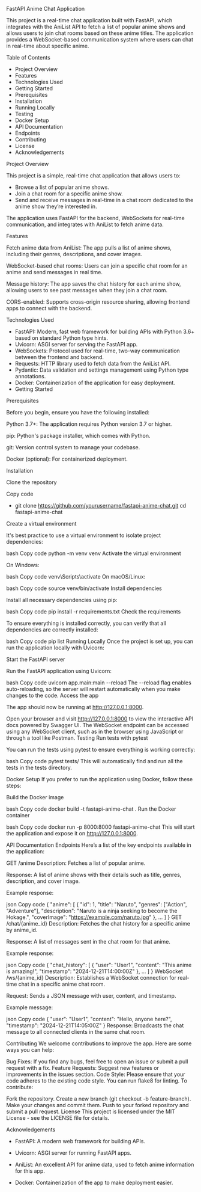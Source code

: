 FastAPI Anime Chat Application

This project is a real-time chat application built with FastAPI, which integrates with the AniList API to fetch a list of popular anime shows and allows users to join chat rooms based on these anime titles. The application provides a WebSocket-based communication system where users can chat in real-time about specific anime.

Table of Contents
- Project Overview
- Features
- Technologies Used
- Getting Started
- Prerequisites
- Installation
- Running Locally
- Testing
- Docker Setup
- API Documentation
- Endpoints
- Contributing
- License
- Acknowledgements


Project Overview

This project is a simple, real-time chat application that allows users to:

- Browse a list of popular anime shows.
- Join a chat room for a specific anime show.
- Send and receive messages in real-time in a chat room dedicated to the anime show they’re interested in.

The application uses FastAPI for the backend, WebSockets for real-time communication, and integrates with AniList to fetch anime data.

Features

Fetch anime data from AniList: The app pulls a list of anime shows, including their genres, descriptions, and cover images.

WebSocket-based chat rooms: Users can join a specific chat room for an anime and send messages in real time.

Message history: The app saves the chat history for each anime show, allowing users to see past messages when they join a chat room.

CORS-enabled: Supports cross-origin resource sharing, allowing frontend apps to connect with the backend.

Technologies Used
- FastAPI: Modern, fast web framework for building APIs with Python 3.6+ based on standard Python type hints.
- Uvicorn: ASGI server for serving the FastAPI app.
- WebSockets: Protocol used for real-time, two-way communication between the frontend and backend.
- Requests: HTTP library used to fetch data from the AniList API.
- Pydantic: Data validation and settings management using Python type annotations.
- Docker: Containerization of the application for easy deployment.
- Getting Started

Prerequisites

Before you begin, ensure you have the following installed:

Python 3.7+: The application requires Python version 3.7 or higher.

pip: Python's package installer, which comes with Python.

git: Version control system to manage your codebase.

Docker (optional): For containerized deployment.

Installation

Clone the repository

Copy code
- git clone https://github.com/yourusername/fastapi-anime-chat.git
cd fastapi-anime-chat

Create a virtual environment

It's best practice to use a virtual environment to isolate project dependencies:

bash
Copy code
python -m venv venv
Activate the virtual environment

On Windows:

bash
Copy code
venv\Scripts\activate
On macOS/Linux:

bash
Copy code
source venv/bin/activate
Install dependencies

Install all necessary dependencies using pip:

bash
Copy code
pip install -r requirements.txt
Check the requirements

To ensure everything is installed correctly, you can verify that all dependencies are correctly installed:

bash
Copy code
pip list
Running Locally
Once the project is set up, you can run the application locally with Uvicorn:

Start the FastAPI server

Run the FastAPI application using Uvicorn:

bash
Copy code
uvicorn app.main:main --reload
The --reload flag enables auto-reloading, so the server will restart automatically when you make changes to the code.
Access the app

The app should now be running at http://127.0.0.1:8000.

Open your browser and visit http://127.0.0.1:8000 to view the interactive API docs powered by Swagger UI.
The WebSocket endpoint can be accessed using any WebSocket client, such as in the browser using JavaScript or through a tool like Postman.
Testing
Run tests with pytest

You can run the tests using pytest to ensure everything is working correctly:

bash
Copy code
pytest tests/
This will automatically find and run all the tests in the tests directory.

Docker Setup
If you prefer to run the application using Docker, follow these steps:

Build the Docker image

bash
Copy code
docker build -t fastapi-anime-chat .
Run the Docker container

bash
Copy code
docker run -p 8000:8000 fastapi-anime-chat
This will start the application and expose it on http://127.0.0.1:8000.

API Documentation
Endpoints
Here’s a list of the key endpoints available in the application:

GET /anime
Description: Fetches a list of popular anime.

Response: A list of anime shows with their details such as title, genres, description, and cover image.

Example response:

json
Copy code
{
  "anime": [
    {
      "id": 1,
      "title": "Naruto",
      "genres": ["Action", "Adventure"],
      "description": "Naruto is a ninja seeking to become the Hokage.",
      "coverImage": "https://example.com/naruto.jpg"
    },
    ...
  ]
}
GET /chat/{anime_id}
Description: Fetches the chat history for a specific anime by anime_id.

Response: A list of messages sent in the chat room for that anime.

Example response:

json
Copy code
{
  "chat_history": [
    {
      "user": "User1",
      "content": "This anime is amazing!",
      "timestamp": "2024-12-21T14:00:00Z"
    },
    ...
  ]
}
WebSocket /ws/{anime_id}
Description: Establishes a WebSocket connection for real-time chat in a specific anime chat room.

Request: Sends a JSON message with user, content, and timestamp.

Example message:

json
Copy code
{
  "user": "User1",
  "content": "Hello, anyone here?",
  "timestamp": "2024-12-21T14:05:00Z"
}
Response: Broadcasts the chat message to all connected clients in the same chat room.

Contributing
We welcome contributions to improve the app. Here are some ways you can help:

Bug Fixes: If you find any bugs, feel free to open an issue or submit a pull request with a fix.
Feature Requests: Suggest new features or improvements in the issues section.
Code Style: Please ensure that your code adheres to the existing code style. You can run flake8 for linting.
To contribute:

Fork the repository.
Create a new branch (git checkout -b feature-branch).
Make your changes and commit them.
Push to your forked repository and submit a pull request.
License
This project is licensed under the MIT License - see the LICENSE file for details.

Acknowledgements

- FastAPI: A modern web framework for building APIs.

- Uvicorn: ASGI server for running FastAPI apps.

- AniList: An excellent API for anime data, used to fetch anime information for this app.

- Docker: Containerization of the app to make deployment easier.


